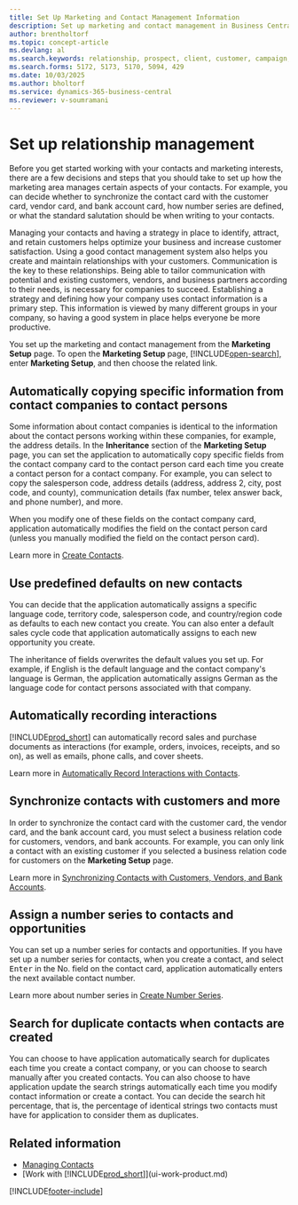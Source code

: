 ```yaml
---
title: Set Up Marketing and Contact Management Information
description: Set up marketing and contact management in Business Central to strengthen relationships with prospects and customers, and enhance the effectiveness of your campaigns and promotions.
author: brentholtorf
ms.topic: concept-article
ms.devlang: al
ms.search.keywords: relationship, prospect, client, customer, campaign, promo
ms.search.forms: 5172, 5173, 5170, 5094, 429
ms.date: 10/03/2025
ms.author: bholtorf
ms.service: dynamics-365-business-central
ms.reviewer: v-soumramani
---
```


# Set up relationship management

Before you get started working with your contacts and marketing interests, there are a few decisions and steps that you should take to set up how the marketing area manages certain aspects of your contacts. For example, you can decide whether to synchronize the contact card with the customer card, vendor card, and bank account card, how number series are defined, or what the standard salutation should be when writing to your contacts.

Managing your contacts and having a strategy in place to identify, attract, and retain customers helps optimize your business and increase customer satisfaction. Using a good contact management system also helps you create and maintain relationships with your customers. Communication is the key to these relationships. Being able to tailor communication with potential and existing customers, vendors, and business partners according to their needs, is necessary for companies to succeed. Establishing a strategy and defining how your company uses contact information is a primary step. This information is viewed by many different groups in your company, so having a good system in place helps everyone be more productive.

You set up the marketing and contact management from the **Marketing Setup** page. To open the **Marketing Setup** page, [!INCLUDE[open-search](includes/open-search-lowercase.md)], enter **Marketing Setup**, and then choose the related link.

## Automatically copying specific information from contact companies to contact persons

Some information about contact companies is identical to the information about the contact persons working within these companies, for example, the address details. In the **Inheritance** section of the **Marketing Setup** page, you can set the application to automatically copy specific fields from the contact company card to the contact person card each time you create a contact person for a contact company. For example, you can select to copy the salesperson code, address details (address, address 2, city, post code, and county), communication details (fax number, telex answer back, and phone number), and more.

When you modify one of these fields on the contact company card, application automatically modifies the field on the contact person card (unless you manually modified the field on the contact person card).

Learn more in [Create Contacts](marketing-create-contact-companies.md).

## Use predefined defaults on new contacts

You can decide that the application automatically assigns a specific language code, territory code, salesperson code, and country/region code as defaults to each new contact you create. You can also enter a default sales cycle code that application automatically assigns to each new opportunity you create.

The inheritance of fields overwrites the default values you set up. For example, if English is the default language and the contact company's language is German, the application automatically assigns German as the language code for contact persons associated with that company.

<!--You can also setup a default salutation that application automatically assigns to your contacts. You can use these salutations in your interaction template attachments (for example, Microsoft Word documents). When setting up a default salutation, you can enter a salutation text and a salutation format. For example, if the salutation text is Dear, and the salutation format is Salutation Text + Title + Name, application will automatically enter Dear Mr. John Smith as a salutation for a contact called John Smith.-->

## Automatically recording interactions

[!INCLUDE[prod_short](includes/prod_short.md)] can automatically record sales and purchase documents as interactions (for example, orders, invoices, receipts, and so on), as well as emails, phone calls, and cover sheets.

Learn more in [Automatically Record Interactions with Contacts](marketing-auto-record-interactions.md).

## Synchronize contacts with customers and more

In order to synchronize the contact card with the customer card, the vendor card, and the bank account card, you must select a business relation code for customers, vendors, and bank accounts. For example, you can only link a contact with an existing customer if you selected a business relation code for customers on the **Marketing Setup** page.

Learn more in [Synchronizing Contacts with Customers, Vendors, and Bank Accounts](marketing-create-contact-companies.md#synchronizing-contacts-with-customers-vendors-employees-and-bank-accounts).  

## Assign a number series to contacts and opportunities

You can set up a number series for contacts and opportunities. If you have set up a number series for contacts, when you create a contact, and select <kbd>Enter</kbd> in the No. field on the contact card, application automatically enters the next available contact number.

Learn more about number series in [Create Number Series](ui-create-number-series.md).

## Search for duplicate contacts when contacts are created

You can choose to have application automatically search for duplicates each time you create a contact company, or you can choose to search manually after you created contacts. You can also choose to have application update the search strings automatically each time you modify contact information or create a contact. You can decide the search hit percentage, that is, the percentage of identical strings two contacts must have for application to consider them as duplicates.

## Related information

- [Managing Contacts](marketing-contacts.md)  
- [Work with [!INCLUDE[prod_short](includes/prod_short.md)]](ui-work-product.md)  

[!INCLUDE[footer-include](includes/footer-banner.md)]
